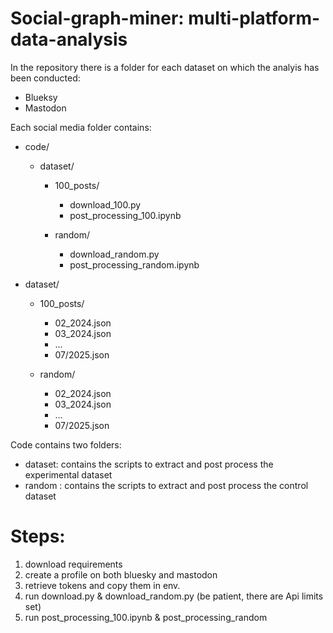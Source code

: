 # Social-graph-miner: multi-platform-data-analysis

In the repository there is a folder for each dataset on which the analyis has been conducted: 
- Blueksy
- Mastodon

Each social media folder contains: 
- code/
  - dataset/
    - 100_posts/
      - download_100.py
      - post_processing_100.ipynb
        
    - random/  
      - download_random.py
      - post_processing_random.ipynb

- dataset/
  - 100_posts/
    - 02_2024.json
    - 03_2024.json
    - ...
    - 07/2025.json
      
  - random/
    - 02_2024.json
    - 03_2024.json
    - ...
    - 07/2025.json
      
Code contains two folders: 
- dataset: contains the scripts to extract and post process the experimental dataset
- random : contains the scripts to extract and post process the control dataset 

# Steps: 
1. download requirements
2. create a profile on both bluesky and mastodon
3. retrieve tokens and copy them in env.
4. run download.py & download_random.py (be patient, there are Api limits set)
5. run post_processing_100.ipynb & post_processing_random

   


  
